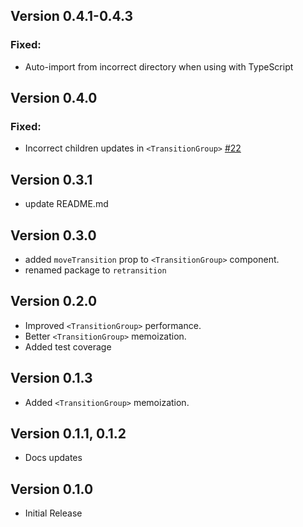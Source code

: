 ## Version 0.4.1-0.4.3

### Fixed:

- Auto-import from incorrect directory when using with TypeScript

## Version 0.4.0

### Fixed:

- Incorrect children updates in `<TransitionGroup>` [#22](https://github.com/Ayub-Begimkulov/retransition/issues/22)

## Version 0.3.1

- update README.md

## Version 0.3.0

- added `moveTransition` prop to `<TransitionGroup>` component.
- renamed package to `retransition`

## Version 0.2.0

- Improved `<TransitionGroup>` performance.
- Better `<TransitionGroup>` memoization.
- Added test coverage

## Version 0.1.3

- Added `<TransitionGroup>` memoization.

## Version 0.1.1, 0.1.2

- Docs updates

## Version 0.1.0

- Initial Release
